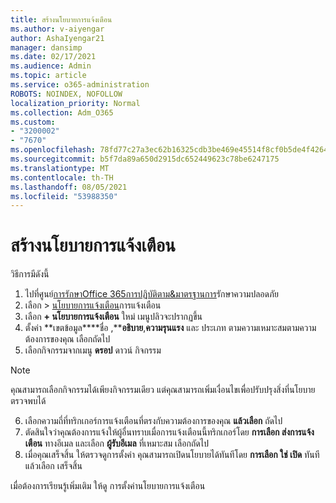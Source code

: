 ```yaml
---
title: สร้างนโยบายการแจ้งเตือน
ms.author: v-aiyengar
author: AshaIyengar21
manager: dansimp
ms.date: 02/17/2021
ms.audience: Admin
ms.topic: article
ms.service: o365-administration
ROBOTS: NOINDEX, NOFOLLOW
localization_priority: Normal
ms.collection: Adm_O365
ms.custom:
- "3200002"
- "7670"
ms.openlocfilehash: 78fd77c27a3ec62b16325cdb3be469e45514f8cf0b5de4f4264f080b23627eef
ms.sourcegitcommit: b5f7da89a650d2915dc652449623c78be6247175
ms.translationtype: MT
ms.contentlocale: th-TH
ms.lasthandoff: 08/05/2021
ms.locfileid: "53988350"
---
```

# <a name="create-an-alert-policy"></a>สร้างนโยบายการแจ้งเตือน

วิธีการมีดังนี้

1. ไปที่ศูนย์[การรักษาOffice 365การปฏิบัติตาม&มาตรฐานการ](https://go.microsoft.com/fwlink/p/?linkid=2077143)รักษาความปลอดภัย
1. เลือก  >  [นโยบายการแจ้งเตือน](https://go.microsoft.com/fwlink/?linkid=2103208)การแจ้งเตือน
1. เลือก **+ นโยบายการแจ้งเตือน** ใหม่ เมนูปลิวจะปรากฏขึ้น
1. ตั้งค่า **เขตข้อมูล****ชื่อ ,****อธิบาย**,**ความรุนแรง** และ ประเภท ตามความเหมาะสมตามความต้องการของคุณ เลือกถัดไป
1. เลือกกิจกรรมจากเมนู **ดรอป** ดาวน์ กิจกรรม
> [!NOTE]
>  คุณสามารถเลือกกิจกรรมได้เพียงกิจกรรมเดียว แต่คุณสามารถเพิ่มเงื่อนไขเพื่อปรับปรุงสิ่งที่นโยบายตรวจพบได้
6. เลือกความถี่ที่ทริกเกอร์การแจ้งเตือนที่ตรงกับความต้องการของคุณ **แล้วเลือก** ถัดไป
7. ตัดสินใจว่าคุณต้องการแจ้งให้ผู้อื่นทราบเมื่อการแจ้งเตือนนี้ทริกเกอร์โดย **การเลือก ส่งการแจ้งเตือน** ทางอีเมล และเลือก **ผู้รับอีเมล** ที่เหมาะสม เลือกถัดไป
8. เมื่อคุณเสร็จสิ้น ให้ตรวจดูการตั้งค่า คุณสามารถเปิดนโยบายได้ทันทีโดย **การเลือก ใช่ เปิด** ทันที แล้วเลือก เสร็จสิ้น

เมื่อต้องการเรียนรู้เพิ่มเติม ให้ดู การตั้งค่านโยบายการแจ้งเตือน

